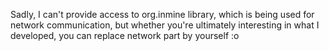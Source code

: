 Sadly, I can't provide access to org.inmine library, which is being used for network communication, but whether you're ultimately interesting in what I developed, you can replace network part by yourself :o